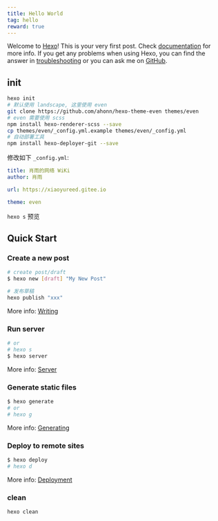 ```yaml
---
title: Hello World
tag: hello
reward: true
---
```

Welcome to [Hexo](https://hexo.io/)! This is your very first post. Check [documentation](https://hexo.io/docs/) for more info. If you get any problems when using Hexo, you can find the answer in [troubleshooting](https://hexo.io/docs/troubleshooting.html) or you can ask me on [GitHub](https://github.com/hexojs/hexo/issues).

<!--more-->

## init

```sh
hexo init
# 默认使用 landscape, 这里使用 even
git clone https://github.com/ahonn/hexo-theme-even themes/even
# even 需要使用 scss 
npm install hexo-renderer-scss --save
cp themes/even/_config.yml.example themes/even/_config.yml
# 自动部署工具
npm install hexo-deployer-git --save


```

修改如下 `_config.yml`:

```yml
title: 肖雨的网络 WiKi
author: 肖雨

url: https://xiaoyureed.gitee.io

theme: even


```

`hexo s` 预览

## Quick Start

### Create a new post

``` bash
# create post/draft
$ hexo new [draft] "My New Post"

# 发布草稿
hexo publish "xxx"
```

More info: [Writing](https://hexo.io/docs/writing.html)

### Run server

``` bash
# or 
# hexo s
$ hexo server
```

More info: [Server](https://hexo.io/docs/server.html)

### Generate static files

``` bash
$ hexo generate
# or
# hexo g
```

More info: [Generating](https://hexo.io/docs/generating.html)

### Deploy to remote sites

``` bash
$ hexo deploy
# hexo d
```

More info: [Deployment](https://hexo.io/docs/one-command-deployment.html)

### clean 

```sh
hexo clean
```
